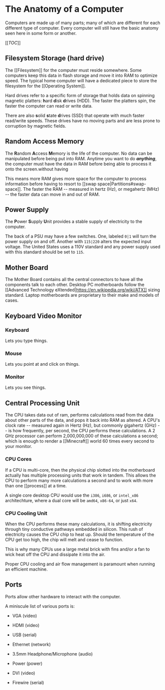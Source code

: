 # The Anatomy of a Computer

Computers are made up of many parts; many of which are different for each different type of computer.
Every computer will still have the basic anatomy seen here in some form or another.

[[_TOC_]]


## Filesystem Storage (hard drive)

The [[Filesystem]] for the computer must reside somewhere. Some computers keep this data in flash storage and move it into RAM to optimize speed. The typical home computer will have a dedicated piece to store the filesystem for the [[Operating System]].

Hard drives refer to a specific form of storage that holds data on spinning magnetic platters: **h**ard **d**isk **d**rives (HDD). The faster the platters spin, the faster the computer can read or write data.

There are also **s**olid **s**tate **d**rives (SSD) that operate with much faster read/write speeds. These drives have no moving parts and are less prone to corruption by magnetic fields.

## Random Access Memory

The **R**andom **A**ccess **M**emory is the life of the computer. No data can be manipulated before being put into RAM. Anytime you want to do ***anything***, the computer must have the data in RAM before being able to process it onto the screen.without having

This means more RAM gives more space for the computer to process information before having to resort to [[swap space|Partitions#swap-space]]. The faster the RAM -- measured in hertz (Hz), or megahertz (MHz) -- the faster data can move in and out of RAM.

## Power Supply

The **P**ower **S**upply **U**nit provides a stable supply of electricity to the computer.

The back of a PSU may have a few switches. One, labeled `0|1` will turn the power supply on and off. Another with `115|220` alters the expected input voltage. The United States uses a 110V standard and any power supply used with this standard should be set to `115`.

## Mother Board

The Mother Board contains all the central connectors to have all the components talk to each other. Desktop PC motherboards follow the [[Advanced Technology eXtended|https://en.wikipedia.org/wiki/ATX]] sizing standard. Laptop motherboards are proprietary to their make and models of cases.

## Keyboard Video Monitor

### Keyboard

Lets you type things.

### Mouse

Lets you point at and click on things.

### Monitor

Lets you see things.

## Central Processing Unit

The CPU takes data out of ram, performs calculations read from the data about other parts of the data, and pops it back into RAM as altered. A CPU's clock rate -- measured again in Hertz (Hz), but commonly gigahertz (GHz) -- is how frequently, per second, the CPU performs these calculations. A 2 GHz processor can perform 2,000,000,000 of these calculations a second; which is enough to render a [[Minecraft]] world 60 times every second to your monitor.

### CPU Cores

If a CPU is multi-core, then the physical chip slotted into the motherboard actually has multiple processing units that work in tandem. This allows the CPU to perform many more calculations a second and to work with more than one [[process]] at a time.

A single core desktop CPU would use the `i386`, `i686`, or `intel_x86` architechture, where a dual core will be `amd64`, `x86-64`, or just `x64`.

### CPU Cooling Unit

When the CPU performs these many calculations, it is shifting electricity through tiny conductive pathways embedded in silicon. This rush of electricity causes the CPU chip to heat up. Should the temperature of the CPU get too high, the chip will melt and cease to function.

This is why many CPUs use a large metal brick with fins and/or a fan to wick heat off the CPU and dissipate it into the air.

Proper CPU cooling and air flow management is paramount when running an efficient machine.

## Ports

Ports allow other hardware to interact with the computer.

A miniscule list of various ports is:

* VGA (video)

* HDMI (video)

* USB (serial)

* Ethernet (network)

* 3.5mm Headphone/Microphone (audio)

* Power (power)

* DVI (video)

* Firewire (serial)